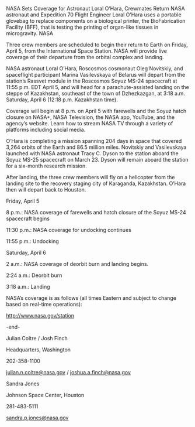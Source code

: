 NASA Sets Coverage for Astronaut Loral O’Hara, Crewmates Return 
 NASA astronaut and Expedition 70 Flight Engineer Loral O’Hara uses a portable glovebag to replace components on a biological printer, the BioFabrication Facility (BFF), that is testing the printing of organ-like tissues in microgravity. NASA

Three crew members are scheduled to begin their return to Earth on Friday, April 5, from the International Space Station. NASA will provide live coverage of their departure from the orbital complex and landing.

NASA astronaut Loral O’Hara, Roscosmos cosmonaut Oleg Novitskiy, and spaceflight participant Marina Vasilevskaya of Belarus will depart from the station’s Rassvet module in the Roscosmos Soyuz MS-24 spacecraft at 11:55 p.m. EDT April 5, and will head for a parachute-assisted landing on the steppe of Kazakhstan, southeast of the town of Dzhezkazgan, at 3:18 a.m. Saturday, April 6 (12:18 p.m. Kazakhstan time).

Coverage will begin at 8 p.m. on April 5 with farewells and the Soyuz hatch closure on NASA+, NASA Television, the NASA app, YouTube, and the agency’s website. Learn how to stream NASA TV through a variety of platforms including social media.

O’Hara is completing a mission spanning 204 days in space that covered 3,264 orbits of the Earth and 86.5 million miles. Novitskiy and Vasilevskaya launched with NASA astronaut Tracy C. Dyson to the station aboard the Soyuz MS-25 spacecraft on March 23. Dyson will remain aboard the station for a six-month research mission.

After landing, the three crew members will fly on a helicopter from the landing site to the recovery staging city of Karaganda, Kazakhstan. O’Hara then will depart back to Houston.

Friday, April 5

8 p.m.: NASA coverage of farewells and hatch closure of the Soyuz MS-24 spacecraft begins

11:30 p.m.: NASA coverage for undocking continues

11:55 p.m.: Undocking

Saturday, April 6

2 a.m.: NASA coverage of deorbit burn and landing begins.

2:24 a.m.: Deorbit burn

3:18 a.m.: Landing

NASA’s coverage is as follows (all times Eastern and subject to change based on real-time operations):

http://www.nasa.gov/station

-end-

Julian Coltre / Josh Finch

Headquarters, Washington

202-358-1100

julian.n.coltre@nasa.gov / joshua.a.finch@nasa.gov

Sandra Jones

Johnson Space Center, Houston

281-483-5111

sandra.p.jones@nasa.gov
